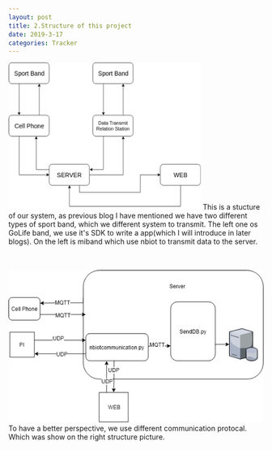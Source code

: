 ```yaml
---
layout: post
title: 2.Structure of this project
date: 2019-3-17
categories: Tracker
---
```

<p>
	<span class="image left">
		<img style="height: 290px; width: 380px;" src="/images/structure.png">
	</span>
	This is a stucture of our system, as previous blog I have mentioned we have two different types of sport band, which we different system to transmit. The left one os GoLife band, we use it's SDK to write a app(which I will introduce in later blogs). On the left is miband which use nbiot to transmit data to the server.<br><br><br>
</p>
<p>
	<span class="image right" style=" margin-right: 24px;">
		<img style="height: 300px; width: 576px;" src="/images/structure_image/structure2.png">
	</span>
	To have a better perspective, we use different communication protocal. Which was show on the right structure picture.
</p>
	





